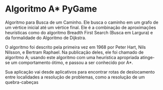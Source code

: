 # Algoritmo A* PyGame
Algoritmo para Busca de um Caminho. Ele busca o caminho em um grafo de um vértice inicial até um vértice final. Ele é a combinação de aproximações heurísticas como do algoritmo Breadth First Search (Busca em Largura) e da formalidade do Algoritmo de Dijkstra.

O algoritmo foi descrito pela primeira vez em 1968 por Peter Hart, Nils Nilsson, e Bertram Raphael. Na publicação deles, ele foi chamado de algoritmo A; usando este algoritmo com uma heurística apropriada atinge-se um comportamento ótimo, e passou a ser conhecido por A*.

Sua aplicação vai desde aplicativos para encontrar rotas de deslocamento entre localidades a resolução de problemas, como a resolução de um quebra-cabeças
